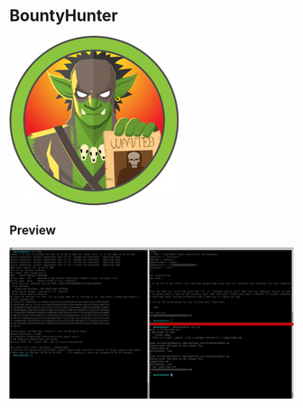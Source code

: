 # BountyHunter
![BountyHunter htb](BountyHunter_htb.png)
## Preview
![BountyHunter](BountyHunter.png)
